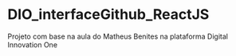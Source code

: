 # DIO_interfaceGithub_ReactJS
Projeto com base na aula do Matheus Benites na plataforma Digital Innovation One
